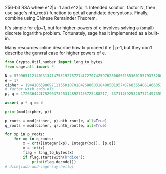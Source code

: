 256-bit RSA where e^2|p−1 and e^2|q−1. 
Intended solution: factor N, then use sage's nth_root() function to get all candidate decryptions. 
Finally, combine using Chinese Remainder Theorem.

It's simple for e|p−1, but for higher-powers of e involves solving a (small) discrete logarithm problem. 
Fortunately, sage has it implemented as a built-in.

Many resources online describe how to proceed if e | p-1, but they don't describe the general case for higher powers of e.

```python
from Crypto.Util.number import long_to_bytes
from sage.all import *

N = 57996511214023134147551927572747727074259762800050285360155793732008227782157
e = 17
cipher = 19441066986971115501070184268860318480501957407683654861466353590162062492971
# factor with cado-nfs
p, q = 172036442175296373253148927105725488217, 337117592532677714973555912658569668821

assert p * q == N

print(mod(cipher, p))

p_roots = mod(cipher, p).nth_root(e, all=True)
q_roots = mod(cipher, q).nth_root(e, all=True)

for xp in p_roots:
    for xq in q_roots:
        x = crt([Integer(xp), Integer(xq)], [p,q])
        x = int(x)
        flag = long_to_bytes(x)
        if flag.startswith(b"dice"):
            print(flag.decode())
# dice{cado-and-sage-say-hello}
```